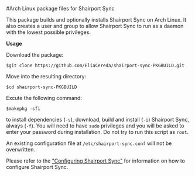 #Arch Linux package files for Shairport Sync

This package builds and optionally installs Shairport Sync on Arch Linux. It also creates a user and group to allow Shairport Sync to run as a daemon with the lowest possible privileges.

**Usage**

Download the package:
```
$git clone https://github.com/EliaCereda/shairport-sync-PKGBUILD.git
```

Move into the resulting directory:
```
$cd shairport-sync-PKGBUILD
```

Excute the following command:
```
$makepkg -sfi
```
to install dependencies (`-s`), download, build and install (`-i`) Shairport Sync, always (`-f`).
You will need to have `sudo` privileges and you will be asked to enter your password during installation. Do not try to run this script as `root`.

An existing configuration file at `/etc/shairport-sync.conf` will not be overwritten.

Please refer to the ["Configuring Shairport Sync"](https://github.com/mikebrady/shairport-sync/blob/master/README.md#configuring-shairport-sync)
for information on how to configure Shairport Sync.
